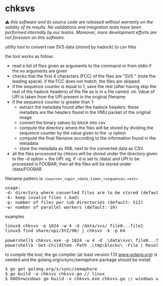# chksvs
:warning: *this software and its source code are released without warranty on the validity of its results. No validations and integration tests have been performed internally by our teams. Moreover, more development efforts are not foreseen on this software.*

utility tool to convert raw SVS data (stored by hadock) to csv files

the tool works as follow:
* read a list of files given as arguments to the command or from stdin if the no arguments are given
* checks that the first 4 characters (FCC) of the files are "SVS " (note the leading space).
if the FCC does not match, the files are skipped
* if the sequence counter is equal to 1, save the rest (after having skip the rest of the hadock headers) of the file as is in a file named <UPI>.ini.
Value of UPI is taken from the UPI present in the original filename
* if the sequence counter is greater than 1:
  * extract the metadata found after the hadock headers. these metadata are the headers found in the VMU packet of the original image
  * convert the binary values by block into csv
  * compute the directory where the files will be stored by dividing the sequence counter by the value given to the -p option
  * compute the final filename according to the information found in the metadata
  * store the metadata as XML next to the converted data as CSV.
* all the files processed by chksvs will be stored under the directory given to the -d option + the UPI. 
eg, if -d is set to /data/ and UPI to be processed is FOOBAR, then all the files will be stored under /data/FOOBAR
  
filename pattern is: `<source>_<upi>_<date_time>_<sequence>.<ext>`

<pre>
usage:
-d: directory where converted files are to be stored (default to os specific temp directory)
-k: keep invalid files (.bad)
-p: number of files per sub directories (default: 512)
-w: number of parallel workers (default: 10)
</pre>

examples
<pre>
linux$ chksvs -p 1024 -w 4 -d /data/svs/ file0...file1
linux$ find share/upi/XYZ/90/ | chksvs -k -p 64

powershell$ chksvs.exe -p 1024 -w 4 -d .\data\svs\ file0...file1
powershell$  Get-ChildItem -Path .\tmp\blocks\ -File | Resolve-Path -Relative | chksvs.exe -p 1024 -w 4 -d .\data\svs\
</pre>

to compile the tool, the go compiler (at least version 1.13 www.golang.org) is needed and the golang.org/x/sync/semaphore package should be install.

<pre>
$ go get golang.org/x/sync/semaphore
$ go build -o chksvs chksvs.go // linux
$ GOOS=windows go build -o chksvs.exe chksvs.go // windows when compiled under linux
</pre>
